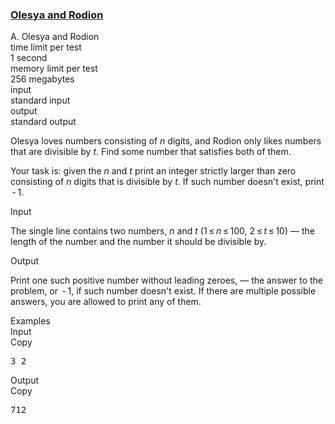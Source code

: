 <h3><a href="https://codeforces.com/contest/584/problem/A" target="_blank" rel="noopener noreferrer">Olesya and Rodion</a></h3>

<div class="header"><div class="title">A. Olesya and Rodion</div><div class="time-limit"><div class="property-title">time limit per test</div>1 second</div><div class="memory-limit"><div class="property-title">memory limit per test</div>256 megabytes</div><div class="input-file input-standard"><div class="property-title">input</div>standard input</div><div class="output-file output-standard"><div class="property-title">output</div>standard output</div></div><div><p>Olesya loves numbers consisting of <span class="tex-span"><i>n</i></span> digits, and Rodion only likes numbers that are divisible by <span class="tex-span"><i>t</i></span>. Find some number that satisfies both of them.</p><p>Your task is: given the <span class="tex-span"><i>n</i></span> and <span class="tex-span"><i>t</i></span> print an integer strictly larger than zero consisting of <span class="tex-span"><i>n</i></span> digits that is divisible by <span class="tex-span"><i>t</i></span>. If such number doesn't exist, print <span class="tex-span"> - 1</span>.</p></div><div class="input-specification"><div class="section-title">Input</div><p>The single line contains two numbers, <span class="tex-span"><i>n</i></span> and <span class="tex-span"><i>t</i></span> (<span class="tex-span">1 ≤ <i>n</i> ≤ 100</span>, <span class="tex-span">2 ≤ <i>t</i> ≤ 10</span>) — the length of the number and the number it should be divisible by.</p></div><div class="output-specification"><div class="section-title">Output</div><p>Print one such positive number without leading zeroes, — the answer to the problem, or <span class="tex-span"> - 1</span>, if such number doesn't exist. If there are multiple possible answers, you are allowed to print any of them.</p></div><div class="sample-tests"><div class="section-title">Examples</div><div class="sample-test"><div class="input"><div class="title">Input<div title="Copy" data-clipboard-target="#id003413994137698767" id="id006586118345639205" class="input-output-copier">Copy</div></div><pre id="id003413994137698767">3 2<br></pre></div><div class="output"><div class="title">Output<div title="Copy" data-clipboard-target="#id001249772161277507" id="id007681340518183615" class="input-output-copier">Copy</div></div><pre id="id001249772161277507">712</pre></div></div></div>